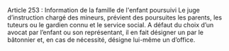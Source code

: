 Article 253 : Information de la famille de l'enfant poursuivi
Le juge d’instruction chargé des mineurs, prévient des poursuites les parents, les tuteurs ou le gardien connu et le service social.
A défaut du choix d’un avocat par l’enfant ou son représentant, il en fait désigner un par le bâtonnier et, en cas de nécessité, désigne lui-même un d’office.